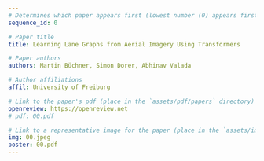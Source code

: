 ```yaml
---
# Determines which paper appears first (lowest number (0) appears first)
sequence_id: 0

# Paper title
title: Learning Lane Graphs from Aerial Imagery Using Transformers

# Paper authors
authors: Martin Büchner, Simon Dorer, Abhinav Valada

# Author affiliations
affil: University of Freiburg

# Link to the paper's pdf (place in the `assets/pdf/papers` directory)
openreview: https://openreview.net
# pdf: 00.pdf

# Link to a representative image for the paper (place in the `assets/img/papers` directory)
img: 00.jpeg
poster: 00.pdf
---
```

